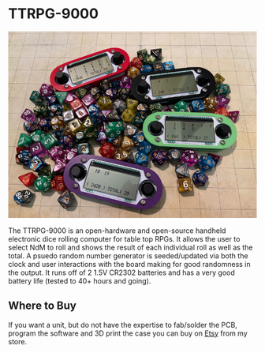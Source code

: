 # TTRPG-9000

![TTRPG-9000](img/4ColorDice.png)

The TTRPG-9000 is an open-hardware and open-source handheld electronic dice 
rolling computer for table top RPGs. It allows the user to select NdM to roll
and shows the result of each individual roll as well as the total. A psuedo 
random number generator is seeded/updated via both the clock and user 
interactions with the board making for good randomness in the output. It runs 
off of 2 1.5V CR2302 batteries and has a very good battery life (tested to 40+ 
hours and going). 

## Where to Buy

If you want a unit, but do not have the expertise to fab/solder the PCB, 
program the software and 3D print the case you can buy on 
[Etsy](https://www.etsy.com/listing/1776769027/hand-held-electronic-dice)
from my store. 
